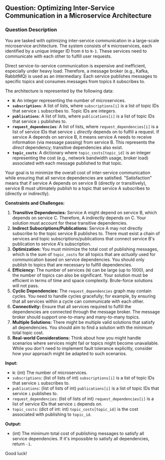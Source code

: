 ## Question: Optimizing Inter-Service Communication in a Microservice Architecture

### Question Description

You are tasked with optimizing inter-service communication in a large-scale microservice architecture. The system consists of `N` microservices, each identified by a unique integer ID from `0` to `N-1`. These services need to communicate with each other to fulfill user requests.

Direct service-to-service communication is expensive and inefficient, especially under heavy load. Therefore, a message broker (e.g., Kafka, RabbitMQ) is used as an intermediary. Each service publishes messages to specific topics and consumes messages from topics it subscribes to.

The architecture is represented by the following data:

*   **`N`**: An integer representing the number of microservices.
*   **`subscriptions`**: A list of lists, where `subscriptions[i]` is a list of topic IDs that service `i` subscribes to. Topic IDs are integers.
*   **`publications`**: A list of lists, where `publications[i]` is a list of topic IDs that service `i` publishes to.
*   **`request_dependencies`**: A list of lists, where `request_dependencies[i]` is a list of service IDs that service `i` *directly* depends on to fulfill a request.  If service A depends on service B, it means service A needs to receive information (via message passing) from service B.  This represents the *direct* dependency; transitive dependencies also exist.
*   **`topic_costs`**: A dictionary where `topic_costs[topic_id]` is an integer representing the cost (e.g., network bandwidth usage, broker load) associated with each message published to that topic.

Your goal is to minimize the overall cost of inter-service communication while ensuring that all service dependencies are satisfied.  "Satisfaction" means that if service A depends on service B (directly or transitively), service B must ultimately publish to a topic that service A subscribes to (directly or indirectly).

**Constraints and Challenges:**

1.  **Transitive Dependencies:**  Service A might depend on service B, which depends on service C.  Therefore, A indirectly depends on C. Your solution must account for these transitive dependencies.
2.  **Indirect Subscriptions/Publications:** Service A may not directly subscribe to the topic service B publishes to. There must exist a chain of services and topic subscriptions/publications that connect service B's publication to service A's subscription.
3.  **Optimization:** You must minimize the total cost of publishing messages, which is the sum of `topic_costs` for all topics that are *actually* used for communication based on service dependencies. You should only publish to topics that are necessary to fulfill dependencies.
4.  **Efficiency:**  The number of services (`N`) can be large (up to 1000), and the number of topics can also be significant.  Your solution must be efficient in terms of time and space complexity.  Brute-force solutions will not pass.
5.  **Cyclic Dependencies:**  The `request_dependencies` graph may contain cycles. You need to handle cycles gracefully; for example, by ensuring that all services within a cycle can communicate with each other.
6.  **Connectivity:** Ensure that all services required to fulfill the dependencies are connected through the message broker. The message broker should support one-to-many and many-to-many topics.
7.  **Multiple Solutions:** There might be multiple valid solutions that satisfy all dependencies. You should aim to find a solution with the *minimum* total topic cost.
8.  **Real-world Considerations:** Think about how you might handle scenarios where services might fail or topics might become unavailable. While you don't need to implement fault tolerance explicitly, consider how your approach might be adapted to such scenarios.

**Input:**

*   `N`: (int) The number of microservices.
*   `subscriptions`: (list of lists of int) `subscriptions[i]` is a list of topic IDs that service `i` subscribes to.
*   `publications`: (list of lists of int) `publications[i]` is a list of topic IDs that service `i` publishes to.
*   `request_dependencies`: (list of lists of int) `request_dependencies[i]` is a list of service IDs that service `i` depends on.
*   `topic_costs`: (dict of int: int) `topic_costs[topic_id]` is the cost associated with publishing to `topic_id`.

**Output:**

*   (int) The minimum total cost of publishing messages to satisfy all service dependencies. If it's impossible to satisfy all dependencies, return `-1`.

Good luck!
